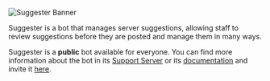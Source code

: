 ![Suggester Banner](https://cdn.discordapp.com/attachments/654421515646795784/671360271930884096/suggester_banner.png)

Suggester is a bot that manages server suggestions, allowing staff to review suggestions before they are posted and manage them in many ways.

Suggester is a **public** bot available for everyone. You can find more information about the bot in its [Support Server](https://discord.gg/a3NuakW) or its [documentation](https://suggester.gitbook.io) and invite it [here](https://discordapp.com/oauth2/authorize?client_id=564426594144354315&scope=bot&permissions=604367937).
